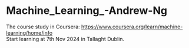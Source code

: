 # Machine_Learning_-Andrew-Ng

The course study in Coursera: https://www.coursera.org/learn/machine-learning/home/info<br>
Start learning at 7th Nov 2024 in Tallaght Dublin.<br>
